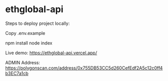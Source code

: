 # ethglobal-api

Steps to deploy project locally:

Copy .env.example

npm install
node index

Live demo: https://ethglobal-api.vercel.app/

ADMIN Address: https://polygonscan.com/address/0x755DB53CC5d260CefEdf2A5c12c0ff4b3EC7a1cb
